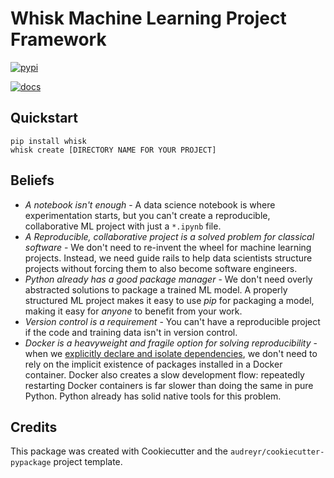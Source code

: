 # Whisk Machine Learning Project Framework

[![pypi](https://img.shields.io/pypi/v/whisk.svg)](https://pypi.python.org/pypi/whisk)

[![docs](https://readthedocs.org/projects/whisk/badge/?version=latest)](https://whisk.readthedocs.io/en/latest/?badge=latest)

## Quickstart

```
pip install whisk
whisk create [DIRECTORY NAME FOR YOUR PROJECT]
```

## Beliefs

* _A notebook isn't enough_ - A data science notebook is where experimentation starts, but you can't create a reproducible, collaborative ML project with just a `*.ipynb` file.
* _A Reproducible, collaborative project is a solved problem for classical software_ - We don't need to re-invent the wheel for machine learning projects. Instead, we need guide rails to help data scientists structure projects without forcing them to also become software engineers.
* _Python already has a good package manager_ - We don't need overly abstracted solutions to package a trained ML model. A properly structured ML project makes it easy to use _pip_ for packaging a model, making it easy for _anyone_ to benefit from your work.
* _Version control is a requirement_ - You can't have a reproducible project if the code and training data isn't in version control.
* _Docker is a heavyweight and fragile option for solving reproducibility_ - when we [explicitly declare and isolate dependencies](https://12factor.net/dependencies), we don't need to rely on the implicit existence of packages installed in a Docker container. Docker also creates a slow development flow: repeatedly restarting Docker containers is far slower than doing the same in pure Python. Python already has solid native tools for this problem.


## Credits

This package was created with Cookiecutter and the `audreyr/cookiecutter-pypackage` project template.
